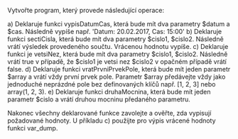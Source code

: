 Vytvořte program, který provede následující operace:

a) Deklaruje funkci vypisDatumCas, která bude mít dva parametry $datum a $cas. Následně vypíše např. 'Datum: 20.02.2017, Cas: 15:00'
b) Deklaruje funkci sectiCisla, která bude mít dva parametry $cislo1, $cislo2. Následně vrátí výsledek provedeného součtu. Vrácenou hodnotu vypíše.
c) Deklaruje funkci je vetsiNez, která bude mít dva parametry $cislo1, $cislo2. Následně vrátí true v případě, že $cislo1 je vetsi nez $cislo2 v opačném případě vrátí false.
d) Deklaruje funkci vratPrvniPrvekPole, která bude mít jeden parametr $array a vrátí vždy první prvek pole. Parametr $array předávejte vždy jako jednoduché neprázdné pole bez definovaných klíčů např. [1, 2, 3] nebo array(1, 2, 3).
e) Deklaruje funkci druhaMocnina, která bude mít jeden parametr $cislo a vrátí druhou mocninu předaného parametru.


Nakonec všechny deklarované funkce zavolejte a ověřte, zda vypisují požadované hodnoty. U příkladu c) použijte pro výpis vrácené hodnoty funkci var_dump.

